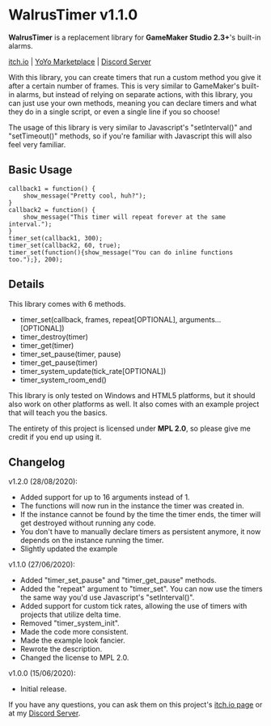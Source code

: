 # WalrusTimer v1.1.0

**WalrusTimer** is a replacement library for **GameMaker Studio 2.3+**'s built-in alarms.

[itch.io](https://mors-games.itch.io/WalrusTimer) | [YoYo Marketplace](https://marketplace.yoyogames.com/assets/9388/walrustimer) | [Discord Server](https://discord.gg/4jgSARF)

With this library, you can create timers that run a custom method you give it after a certain number of frames. This is very similar to GameMaker's built-in alarms, but instead of relying on separate actions, with this library, you can just use your own methods, meaning you can declare timers and what they do in a single script, or even a single line if you so choose!

The usage of this library is very similar to Javascript's "setInterval()" and "setTimeout()" methods, so if you're familiar with Javascript this will also feel very familiar.


## Basic Usage

```gml
callback1 = function() {
	show_message("Pretty cool, huh?");
}
callback2 = function() {
	show_message("This timer will repeat forever at the same interval.");
}
timer_set(callback1, 300);
timer_set(callback2, 60, true);
timer_set(function(){show_message("You can do inline functions too.");}, 200);
```


## Details
This library comes with 6 methods.
- timer_set(callback, frames, repeat[OPTIONAL], arguments...[OPTIONAL])
- timer_destroy(timer)
- timer_get(timer)
- timer_set_pause(timer, pause)
- timer_get_pause(timer)
- timer_system_update(tick_rate[OPTIONAL])
- timer_system_room_end()

This library is only tested on Windows and HTML5 platforms, but it should also work on other platforms as well. It also comes with an example project that will teach you the basics.

The entirety of this project is licensed under **MPL 2.0**, so please give me credit if you end up using it.

## Changelog
v1.2.0 (28/08/2020):
- Added support for up to 16 arguments instead of 1.
- The functions will now run in the instance the timer was created in.
- If the instance cannot be found by the time the timer ends, the timer will get destroyed without running any code.
- You don't have to manually declare timers as persistent anymore, it now depends on the instance running the timer.
- Slightly updated the example

v1.1.0 (27/06/2020):
- Added "timer_set_pause" and "timer_get_pause" methods.
- Added the "repeat" argument to "timer_set". You can now use the timers the same way you'd use Javascript's "setInterval()".
- Added support for custom tick rates, allowing the use of timers with projects that utilize delta time.
- Removed "timer_system_init".
- Made the code more consistent.
- Made the example look fancier.
- Rewrote the description.
- Changed the license to MPL 2.0.

v1.0.0 (15/06/2020):
- Initial release.

If you have any questions, you can ask them on this project's [itch.io page](https://mors-games.itch.io/WalrusTimer) or at my [Discord Server](https://discord.gg/4jgSARF).
